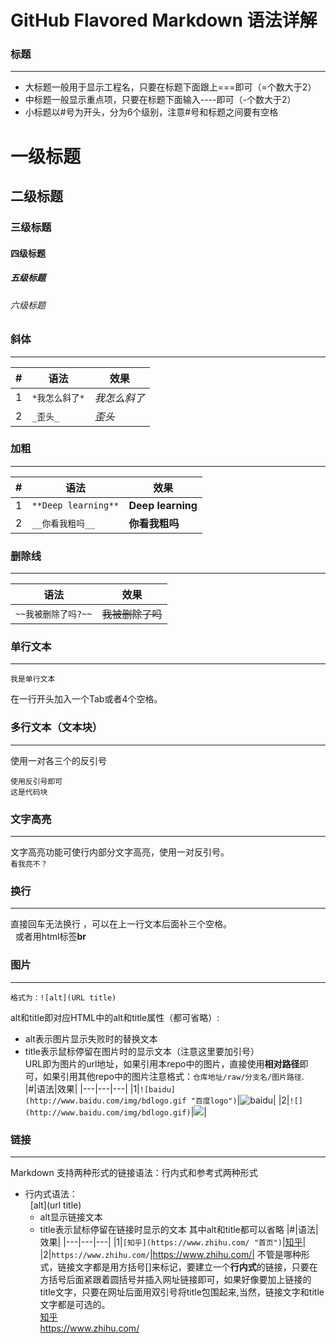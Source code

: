 GitHub Flavored Markdown 语法详解
================================
### 标题
-------
- 大标题一般用于显示工程名，只要在标题下面跟上===即可（=个数大于2）<br>
- 中标题一般显示重点项，只要在标题下面输入----即可（-个数大于2）<br>
- 小标题以#号为开头，分为6个级别，注意#号和标题之间要有空格<br> 
# 一级标题
## 二级标题
### 三级标题
#### 四级标题
##### 五级标题
###### 六级标题

### 斜体
-------
|#|语法|效果|
|----|---|-------|
|1|`*我怎么斜了*`|*我怎么斜了*|
|2|`_歪头_`|_歪头_|
### 加粗
-------
|#|语法|效果|
|---|---|---|
|1|`**Deep learning**`|**Deep learning**|
|2|`__你看我粗吗__`|__你看我粗吗__|
### 删除线
----------
|语法|效果|
|---|---|
|`~~我被删除了吗?~~`|~~我被删除了吗~~|
### 单行文本
-----------
	我是单行文本
在一行开头加入一个Tab或者4个空格。   
### 多行文本（文本块）
-------------
使用一对各三个的反引号<br>
```
使用反引号即可
这是代码块
```
### 文字高亮
------------
文字高亮功能可使行内部分文字高亮，使用一对反引号。<br>
`看我亮不？`
### 换行
-------
直接回车无法换行 ，可以在上一行文本后面补三个空格。<br>   
或者用html标签**br**
### 图片
--------
	格式为：![alt](URL title)
alt和title即对应HTML中的alt和title属性（都可省略）:<br>
- alt表示图片显示失败时的替换文本<br>
- title表示鼠标停留在图片时的显示文本（注意这里要加引号）<br>
URL即为图片的url地址，如果引用本repo中的图片，直接使用**相对路径**即可，如果引用其他repo中的图片注意格式：`仓库地址/raw/分支名/图片路径`.<br>
|#|语法|效果|
|---|---|---|
|1|`![baidu](http://www.baidu.com/img/bdlogo.gif "百度logo")`|![baidu](http://www.baidu.com/img/bdlogo.gif "百度logo")|
|2|`![](http://www.baidu.com/img/bdlogo.gif)`|![](http://www.baidu.com/img/bdlogo.gif)|

### 链接
--------
Markdown 支持两种形式的链接语法：行内式和参考式两种形式<br>
- 行内式语法：<br>
    [alt](url title)
    - alt显示链接文本
    - title表示鼠标停留在链接时显示的文本
其中alt和title都可以省略
|#|语法|效果|
|---|---|---|
|1|`[知乎](https://www.zhihu.com/ "首页")`|[知乎](https://www.zhihu.com/ "首页")|
|2|`https://www.zhihu.com/`|https://www.zhihu.com/|
不管是哪种形式，链接文字都是用方括号[]来标记，要建立一个**行内式**的链接，只要在方括号后面紧跟着圆括号并插入网址链接即可，如果好像要加上链接的title文字，只要在网址后面用双引号将title包围起来,当然，链接文字和title文字都是可选的。<br>
[知乎](https://www.zhihu.com/ "首页")<br>
https://www.zhihu.com/
